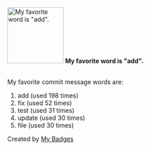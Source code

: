 <img src="https://my-badges.github.io/my-badges/favorite-word.png" alt="My favorite word is &quot;add&quot;." title="My favorite word is &quot;add&quot;." width="128">
<strong>My favorite word is &quot;add&quot;.</strong>
<br><br>

My favorite commit message words are:

1. add (used 198 times)
2. fix (used 52 times)
3. test (used 31 times)
4. update (used 30 times)
5. file (used 30 times)


Created by <a href="https://github.com/my-badges/my-badges">My Badges</a>